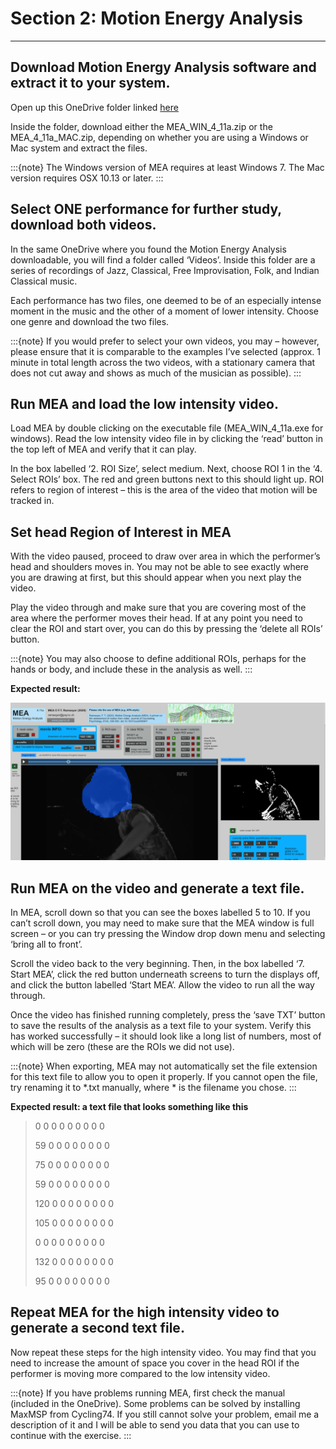 # Section 2: Motion Energy Analysis
---
## Download Motion Energy Analysis software and extract it to your system.
Open up this OneDrive folder linked [here](https://universityofcambridgecloud-my.sharepoint.com/:f:/r/personal/hwc31_cam_ac_uk/Documents/Part%20II%20M%26S%20Teaching%20Materials/Exercise%20-%20Movement?csf=1&web=1&e=eg4LCB)

Inside the folder, download either the MEA_WIN_4_11a.zip or the MEA_4_11a_MAC.zip, depending on whether you are using a Windows or Mac system and extract the files.

:::{note}
The Windows version of MEA requires at least Windows 7. The Mac version requires OSX 10.13 or later.
:::

## Select ONE performance for further study, download both videos.
In the same OneDrive where you found the Motion Energy Analysis downloadable, you will find a folder called ‘Videos’. Inside this folder are a series of recordings of Jazz, Classical, Free Improvisation, Folk, and Indian Classical music. 

Each performance has two files, one deemed to be of an especially intense moment in the music and the other of a moment of lower intensity. Choose one genre and download the two files.

:::{note}
If you would prefer to select your own videos, you may – however, please ensure that it is comparable to the examples I’ve selected (approx. 1 minute in total length across the two videos, with a stationary camera that does not cut away and shows as much of the musician as possible).
:::

## Run MEA and load the low intensity video.
Load MEA by double clicking on the executable file (MEA_WIN_4_11a.exe for windows). Read the low intensity video file in by clicking the ‘read’ button in the top left of MEA and verify that it can play. 

In the box labelled ‘2. ROI Size’, select medium. Next, choose ROI 1 in the ‘4. Select ROIs’ box. The red and green buttons next to this should light up. ROI refers to region of interest – this is the area of the video that motion will be tracked in.

## Set head Region of Interest in MEA

With the video paused, proceed to draw over area in which the performer’s head and shoulders moves in. You may not be able to see exactly where you are drawing at first, but this should appear when you next play the video. 

Play the video through and make sure that you are covering most of the area where the performer moves their head. If at any point you need to clear the ROI and start over, you can do this by pressing the ‘delete all ROIs’ button. 

:::{note}
You may also choose to define additional ROIs, perhaps for the hands or body, and include these in the analysis as well.
:::

**Expected result:**

![](ex1_mea.png)

## Run MEA on the video and generate a text file.

In MEA, scroll down so that you can see the boxes labelled 5 to 10. If you can’t scroll down, you may need to make sure that the MEA window is full screen – or you can try pressing the Window drop down menu and selecting ‘bring all to front’.

Scroll the video back to the very beginning. Then, in the box labelled ‘7. Start MEA’, click the red button underneath screens to turn the displays off, and click the button labelled ‘Start MEA’. Allow the video to run all the way through.

Once the video has finished running completely, press the ‘save TXT’ button to save the results of the analysis as a text file to your system. Verify this has worked successfully – it should look like a long list of numbers, most of which will be zero (these are the ROIs we did not use). 

:::{note}
When exporting, MEA may not automatically set the file extension for this text file to allow you to open it properly. If you cannot open the file, try renaming it to *.txt manually, where * is the filename you chose.
:::

**Expected result: a text file that looks something like this**
> 0 0 0 0 0 0 0 0 0
>
> 59 0 0 0 0 0 0 0 0
>
> 75 0 0 0 0 0 0 0 0
>
> 59 0 0 0 0 0 0 0 0
>
> 120 0 0 0 0 0 0 0 0
>
> 105 0 0 0 0 0 0 0 0
>
> 0 0 0 0 0 0 0 0 0
>
> 132 0 0 0 0 0 0 0 0
>
> 95 0 0 0 0 0 0 0 0


## Repeat MEA for the high intensity video to generate a second text file.

Now repeat these steps for the high intensity video. You may find that you need to increase the amount of space you cover in the head ROI if the performer is moving more compared to the low intensity video.

:::{note}
If you have problems running MEA, first check the manual (included in the OneDrive). Some problems can be solved by installing MaxMSP from Cycling74. If you still cannot solve your problem, email me a description of it and I will be able to send you data that you can use to continue with the exercise.
:::